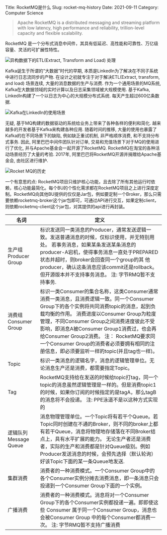 Title: RocketMQ是什么
Slug: rocket-mq-history
Date: 2021-09-11
Category: Computer Science


> Apache RocketMQ is a distributed messaging and streaming platform with low latency, high performance and reliability, trillion-level capacity and flexible scalability.

RocketMQ 是一个分布式消息中间件，其具有低延迟、高性能和可靠性、万亿级容量、灵活的可扩展性特性。

![异构数据下的ETL(Extract, Transform and Load) 处理]({static}/images/2/etl_process.png)

Kafka诞生于所谓的“大数据”时代的早期, 本质是LinkedIn为了解决在不同子系统中进行日志流同步的产物. 在设计之初就专注于对于解决ETL(Extract, transform, and load) 场景连续, 大量的消息数据的生产与消费. 作为一个通用场景的MQ系统, Kafka在大数据领域的实时计算以及日志采集领域被大规模使用. 基于Kafka, LinkedIn构建了一个以日志为中心的大规模分布式系统. 每天产生超过600亿条数据. 

![Kafka在LinkedIn的使用场景]({static}/images/2/linkedin_kafka_usage.png)

无疑, 基于MQ构建的数据驱动的系统给业务上带来了各种各样的便利和简化. 越来越多的开发者基于Kafka来构建各种应用. 随着时间的推移, 大量的使用也暴露了Kafka的在不同场景下的缺陷, 例如缺乏重试机制, 非严格顺序消费, 和不支持分布式事务. 因此, 阿里巴巴中间件团队针对订单, 交易和充值场景下对于MQ的使用进行了优化, 并与Apache基金会一起开源了RocketMQ. RocketMQ在淘宝的各种活动场景经历了大量的考验. 2017年, 阿里巴巴将RocketMQ开源并捐赠给Apache基金会, 由社区进行维护.

![Rocket MQ的历史]({static}/images/2/kafka_history.png)


一个有意思的点: RocketMQ项目只维护核心功能，且去除了所有其他运行时依赖，核心功能最简化。每个BU的个性化需求都在RocketMQ项目之上进行深度定制。RocketMQ向其他BU提供的仅仅是Jar包，例如要定制一个Broker，那么只需要依赖rocketmq-broker这个jar包即可，可通过API进行交互，如果定制client，则依赖rocketmq-client这个jar包，对其提供的api进行再封装。


| 名词                   | 定义                                                                                                                                                                                                                                                                                                                                                                                                                |
| ---------------------- | ------------------------------------------------------------------------------------------------------------------------------------------------------------------------------------------------------------------------------------------------------------------------------------------------------------------------------------------------------------------------------------------------------------------- |
| 生产组 Producer Group  | 标识发送同一类消息的Producer，通常发送逻辑一致。发送普通消息的时候，仅标识使用，并无特别用处。 若事务消息，如果某条发送某条消息的producer-A宕机，使得事务消息一直处于PREPARED状态并超时，则broker会回查同一个group的其 他producer，确认这条消息应该commit还是rollback。但开源版本并不支持事务消息。 注: 字节RMQ暂不支持事务.                                                                                        |
| 消费组 Consumer Group  | 标识一类Consumer的集合名称，这类Consumer通常消费一类消息，且消费逻辑一致。同一个Consumer Group下的各个实例将共同消费topic的消息，起到负载均衡的作用。 消费进度以Consumer Group为粒度管理，不同Consumer Group之间消费进度彼此不受影响，即消息A被Consumer Group1消费过，也会再给Consumer Group2消费。 注： RocketMQ要求同一个Consumer Group的消费者必须要拥有相同的注册信息，即必须要监听一样的topic(并且tag也一样)。 |
| Topic                  | 标识一类消息的逻辑名字，消息的逻辑管理单位。无论消息生产还是消费，都需要指定Topic。                                                                                                                                                                                                                                                                                                                                 |
| Tag                    | RocketMQ支持给在发送的时候给topic打tag，同一个topic的消息虽然逻辑管理是一样的。但是消费topic1的时候，如果你订阅的时候指定的是tagA，那么tagB的消息将不会投递。 注: PPE泳道不是以这种方式实现的                                                                                                                                                                                                                       |
| 逻辑队列 Message Queue | 消息物理管理单位。一个Topic将有若干个Queue。若Topic同时创建在不通的Broker，则不同的broker上都有若干Queue，消息将物理地存储落在不同Broker结点上，具有水平扩展的能力。 无论生产者还是消费者，实际的生产和消费都是针对Queue级别。例如Producer发送消息的时候，会预先选择（默认轮询）好该Topic下面的某一条Queue地发送.                                                                                                   |
| 集群消费               | 消费者的一种消费模式。一个Consumer Group中的各个Consumer实例分摊去消费消息，即一条消息只会投递到一个Consumer Group下面的一个实例。                                                                                                                                                                                                                                                                                  |
| 广播消费               | 消费者的一种消费模式。消息将对一个Consumer Group下的各个Consumer实例都投递一遍。即即使这些 Consumer 属于同一个Consumer Group，消息也会被Consumer Group 中的每个Consumer都消费一次。 注: 字节RMQ暂不支持广播消费                                                                                                                                                                                                     |